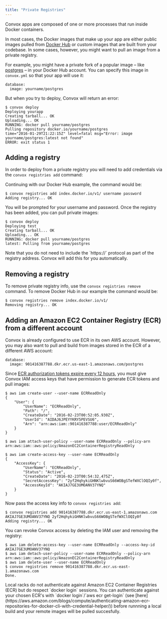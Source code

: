 ```yaml
---
title: "Private Registries"
---
```


Convox apps are composed of one or more processes that run inside Docker containers.

In most cases, the Docker images that make up your app are either public images pulled from [Docker Hub](https://hub.docker.com/) or custom images that are built from your codebase. In some cases, however, you might want to pull an image from a private registry.

For example, you might have a private fork of a popular image – like [postgres](https://hub.docker.com/_/postgres/) – in your Docker Hub account. You can specify this image in `convox.yml` so that your app will use it:

    database:
      image: yourname/postgres

But when you try to deploy, Convox will return an error:

    $ convox deploy
    Deploying yourapp
    Creating tarball... OK
    Uploading... OK
    RUNNING: docker pull yourname/postgres
    Pulling repository docker.io/yourname/postgres
    time="2016-01-29T21:22:15Z" level=fatal msg="Error: image yourname/postgres:latest not found"
    ERROR: exit status 1

## Adding a registry

In order to deploy from a private registry you will need to add credentials via the `convox registries add` command:

Continuing with our Docker Hub example, the command would be:

    $ convox registries add index.docker.io/v1/ username password
    Adding registry... OK

You will be prompted for your username and password. Once the registry has been added, you can pull private images:

    $ convox deploy
    Deploying test
    Creating tarball... OK
    Uploading... OK
    RUNNING: docker pull yourname/postgres
    latest: Pulling from yourname/postgres

<div class="block-callout block-show-callout type-info" markdown="1">
Note that you do not need to include the `https://` protocol as part of the registry address.  Convox will add this for you automatically.
</div>

## Removing a registry

To remove private registry info, use the `convox registries remove` command. To remove Docker Hub in our example the command would be:

    $ convox registries remove index.docker.io/v1/
    Removing registry... OK

## Adding an Amazon EC2 Container Registry (ECR) from a different account

Convox is already configured to use ECR in its own AWS account. However, you may also want to pull and build from images stored in the ECR of a different AWS account:

    database:
      image: 901416387788.dkr.ecr.us-east-1.amazonaws.com/postgres

Since [ECR authorization tokens expire every 12 hours](http://docs.aws.amazon.com/AmazonECR/latest/userguide/Registries.html#registry_auth), you must give Convox IAM access keys that have permission to generate ECR tokens and pull images:

    $ aws iam create-user --user-name ECRReadOnly
    {
        "User": {
            "UserName": "ECRReadOnly",
            "Path": "/",
            "CreateDate": "2016-02-23T00:52:05.930Z",
            "UserId": "AIDAJ6JPEYYKRY5PEVSU6",
            "Arn": "arn:aws:iam::901416387788:user/ECRReadOnly"
        }
    }

    $ aws iam attach-user-policy --user-name ECRReadOnly --policy-arn arn:aws:iam::aws:policy/AmazonEC2ContainerRegistryReadOnly

    $ aws iam create-access-key --user-name ECRReadOnly
    {
        "AccessKey": {
            "UserName": "ECRReadOnly",
            "Status": "Active",
            "CreateDate": "2016-02-23T00:54:32.475Z",
            "SecretAccessKey": "2yf2HqhykiGHNKlwbvuS66WOBgSTefWXClOQIy0f",
            "AccessKeyId": "AKIAJ7GE3UMOANV37YNQ"
        }
    }

Now pass the access key info to `convox registries add`:

    $ convox registries add 901416387788.dkr.ecr.us-east-1.amazonaws.com AKIAJ7GE3UMOANV37YNQ 2yf2HqhykiGHNKlwbvuS66WOBgSTefWXClOQIy0f
    Adding registry... OK

You can revoke Convox access by deleting the IAM user and removing the registry:

    $ aws iam delete-access-key --user-name ECRReadOnly --access-key-id AKIAJ7GE3UMOANV37YNQ
    $ aws iam detach-user-policy --user-name ECRReadOnly --policy-arn arn:aws:iam::aws:policy/AmazonEC2ContainerRegistryReadOnly
    $ aws iam delete-user --user-name ECRReadOnly
    $ convox registries remove 901416387788.dkr.ecr.us-east-1.amazonaws.com
    Done.

<div class="block-callout block-show-callout type-info" markdown="1">
Local racks do not authenticate against Amazon EC2 Container Registries (ECR) but do respect `docker login` sessions.  You can authenticate against your chosen ECR's with `docker login`/`aws ecr get-login` (see [here](https://aws.amazon.com/blogs/compute/authenticating-amazon-ecr-repositories-for-docker-cli-with-credential-helper/)) before runnning a local build and your remote images will be pulled succesfully.
</div>
